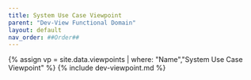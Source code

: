 ```yaml
---
title: System Use Case Viewpoint
parent: "Dev-View Functional Domain"
layout: default
nav_order: ##Order##
---
```

{% assign vp = site.data.viewpoints | where: "Name","System Use Case Viewpoint" %}
{% include dev-viewpoint.md %}